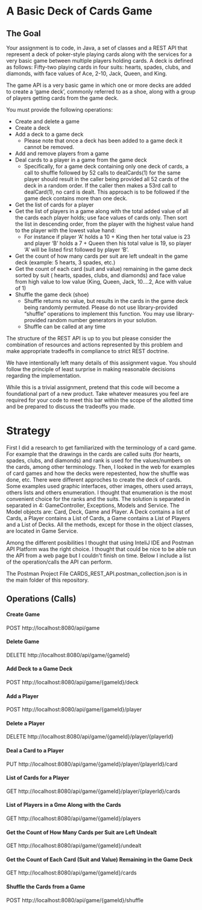 # A Basic Deck of Cards Game
## The Goal
Your assignment is to code, in Java, a set of classes and a REST API that represent a deck of poker-style playing cards along with the services for a very basic game between multiple players holding cards. A deck is defined as follows: Fifty-two playing cards in four suits: hearts, spades, clubs, and diamonds, with face values of Ace, 2-10, Jack, Queen, and King.

The game API is a very basic game in which one or more decks are added to create a ‘game deck’, commonly referred to as a shoe, along with a group of players getting cards from the game deck.

You must provide the following operations:
* Create and delete a game
* Create a deck
* Add a deck to a game deck
	 * Please note that once a deck has been added to a game deck it cannot be removed.
* Add and remove players from a game
* Deal cards to a player in a game from the game deck
	 * Specifically, for a game deck containing only one deck of cards, a call to shuffle followed by 52 calls to dealCards(1) for the same player should result in the caller being provided all 52 cards of the deck in a random order. If the caller then makes a 53rd call to dealCard(1), no card is dealt. This approach is to be followed if the game deck contains more than one deck.
* Get the list of cards for a player
* Get the list of players in a game along with the total added value of all the cards each
player holds; use face values of cards only. Then sort the list in descending order, from the player with the highest value hand to the player with the lowest value hand:
	 * For instance if player ‘A’ holds a 10 + King then her total value is 23 and player ‘B’ holds a 7 + Queen then his total value is 19, so player ‘A’ will be listed first followed by player ‘B’.
* Get the count of how many cards per suit are left undealt in the game deck (example: 5 hearts, 3 spades, etc.)
* Get the count of each card (suit and value) remaining in the game deck sorted by suit ( hearts, spades, clubs, and diamonds) and face value from high value to low value (King, Queen, Jack, 10....2, Ace with value of 1)
* Shuffle the game deck (shoe)
	 * Shuffle returns no value, but results in the cards in the game deck being
randomly permuted. Please do not use library-provided “shuffle” operations to implement this function. You may use library- provided random number generators in your solution.
	 * Shuffle can be called at any time

The structure of the REST API is up to you but please consider the combination of resources and actions represented by this problem and make appropriate tradeoffs in compliance to strict REST doctrine.

We have intentionally left many details of this assignment vague. You should follow the principle of least surprise in making reasonable decisions regarding the implementation.

While this is a trivial assignment, pretend that this code will become a foundational part of a new product. Take whatever measures you feel are required for your code to meet this bar within the scope of the allotted time and be prepared to discuss the tradeoffs you made.

# Strategy

First I did a research to get familiarized with the terminology of a card game. For example that the drawings in the cards are called suits (for hearts, spades, clubs, and diamonds) and rank is used for the values/numbers on the cards, among other terminology. Then, I looked in the web for examples of card games and how the decks were repestented, how the shuffle was done, etc. 
There were different approches to create the deck of cards. Some examples used  graphic interfaces, other images, others used arrays, others lists and others enumeration. I thought that enumeration is the most convenient choice for the ranks and the suits. The solution is separated  in separated in 4: GameController, Exceptions, Models and Service. The Model objects are: Card, Deck, Game and Player.
A Deck contains a list of Cards, a Player contains a List of Cards, a Game contains a List of Players and a List of Decks.
All the methods, except for those in the object classes, are located in Game Service.

Among the different posibilities I thought that using InteliJ IDE and Postman API Platform was the right choice. I thought that could be nice to be able run the API from a web page but I couldn't finish on time. Below I include a list of the operation/calls the API can perform.   

The Postman Project File CARDS_REST_API.postman_collection.json is in the main folder of this repository.  

## Operations (Calls)

#### Create Game

POST http://localhost:8080/api/game

#### Delete Game

DELETE http://localhost:8080/api/game/{gameId}

#### Add Deck to a Game Deck

POST http://localhost:8080/api/game/{gameId}/deck

#### Add a Player 

POST http://localhost:8080/api/game/{gameId}/player

#### Delete a Player

DELETE http://localhost:8080/api/game/{gameId}/player/{playerId}

#### Deal a Card to a Player

PUT http://localhost:8080/api/game/{gameId}/player/{playerId}/card

#### List of Cards for a Player

GET http://localhost:8080/api/game/{gameId}/player/{playerId}/cards

#### List of Players in a Gme Along with the Cards

GET http://localhost:8080/api/game/{gameId}/players

#### Get the Count of How Many Cards per Suit are Left Undealt

GET http://localhost:8080/api/game/{gameId}/undealt

#### Get the Count of Each Card (Suit and Value) Remaining in the Game Deck

GET http://localhost:8080/api/game/{gameId}/cards

#### Shuffle the Cards from a Game 

POST http://localhost:8080/api/game/{gameId}/shuffle
